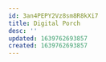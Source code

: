 ```yaml
---
id: 3an4PEPY2Vz8sm8R8kXi7
title: Digital Porch
desc: ''
updated: 1639762693857
created: 1639762693857
---
```


